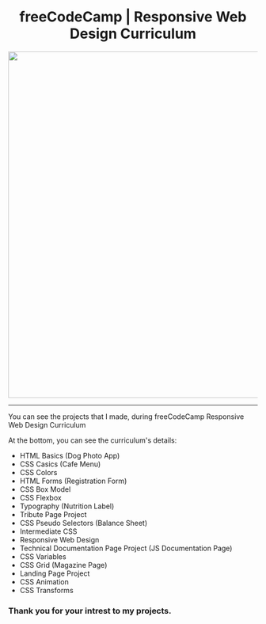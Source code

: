 <h1 align="center">freeCodeCamp | Responsive Web Design Curriculum</h1>

<div align="center"><img src="https://cdn.freecodecamp.org/platform/universal/fcc_meta_1920X1080-indigo.png" width="700"></div>

---

You can see the projects that I made, during freeCodeCamp Responsive Web Design Curriculum

<p>At the bottom, you can see the curriculum's details:</p>

- HTML Basics (Dog Photo App)
- CSS Casics (Cafe Menu)
- CSS Colors
- HTML Forms (Registration Form)
- CSS Box Model
- CSS Flexbox
- Typography (Nutrition Label)
- Tribute Page Project
- CSS Pseudo Selectors (Balance Sheet)
- Intermediate CSS
- Responsive Web Design
- Technical Documentation Page Project (JS Documentation Page)
- CSS Variables
- CSS Grid (Magazine Page)
- Landing Page Project
- CSS Animation
- CSS Transforms

### Thank you for your intrest to my projects.

